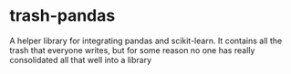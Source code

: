 # trash-pandas
A helper library for integrating pandas and scikit-learn. It contains all the trash that everyone writes, but for some reason no one has really consolidated all that well into a library
